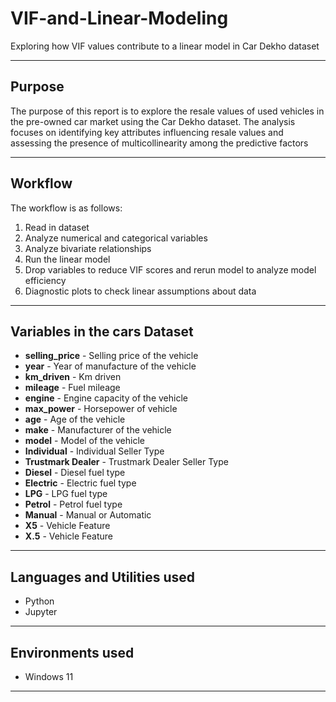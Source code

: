 # VIF-and-Linear-Modeling
Exploring how VIF values contribute to a linear model in Car Dekho dataset

---

## Purpose
The purpose of this report is to explore the resale values of used vehicles in the pre-owned car market using the Car Dekho dataset. The analysis focuses on identifying key attributes influencing resale values and assessing the presence of multicollinearity among the predictive factors

---

## Workflow
The workflow is as follows:

1. Read in dataset
2. Analyze numerical and categorical variables
3. Analyze bivariate relationships 
4. Run the linear model
4. Drop variables to reduce VIF scores and rerun model to analyze model efficiency
5. Diagnostic plots to check linear assumptions about data


---

## Variables in the cars Dataset
- **selling_price** - Selling price of the vehicle
- **year** - Year of manufacture of the vehicle
- **km_driven** - Km driven
- **mileage** - Fuel mileage
- **engine** - Engine capacity of the vehicle
- **max_power** - Horsepower of vehicle
- **age** - Age of the vehicle
- **make** - Manufacturer of the vehicle
- **model** - Model of the vehicle
- **Individual** - Individual Seller Type 
- **Trustmark Dealer** - Trustmark Dealer Seller Type
- **Diesel** - Diesel fuel type
- **Electric** - Electric fuel type
- **LPG** - LPG fuel type
- **Petrol** - Petrol fuel type
- **Manual** - Manual or Automatic
- **X5** - Vehicle Feature
- **X.5** - Vehicle Feature

---
## Languages and Utilities used
- Python
- Jupyter
---
## Environments used
- Windows 11

---








